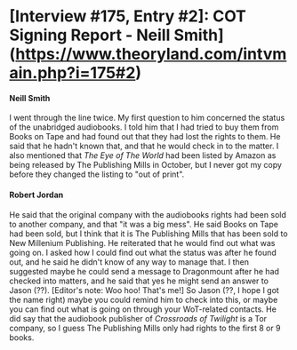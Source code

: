 # [Interview #175, Entry #2]: COT Signing Report - Neill Smith](https://www.theoryland.com/intvmain.php?i=175#2)

#### Neill Smith

I went through the line twice. My first question to him concerned the status of the unabridged audiobooks. I told him that I had tried to buy them from Books on Tape and had found out that they had lost the rights to them. He said that he hadn't known that, and that he would check in to the matter. I also mentioned that
*The Eye of The World*
had been listed by Amazon as being released by The Publishing Mills in October, but I never got my copy before they changed the listing to "out of print".

#### Robert Jordan

He said that the original company with the audiobooks rights had been sold to another company, and that "it was a big mess". He said Books on Tape had been sold, but I think that it is The Publishing Mills that has been sold to New Millenium Publishing. He reiterated that he would find out what was going on. I asked how I could find out what the status was after he found out, and he said he didn't know of any way to manage that. I then suggested maybe he could send a message to Dragonmount after he had checked into matters, and he said that yes he might send an answer to Jason (??). [Editor's note: Woo hoo! That's me!] So Jason (??, I hope I got the name right) maybe you could remind him to check into this, or maybe you can find out what is going on through your WoT-related contacts. He did say that the audiobook publisher of
*Crossroads of Twilight*
is a Tor company, so I guess The Publishing Mills only had rights to the first 8 or 9 books.

